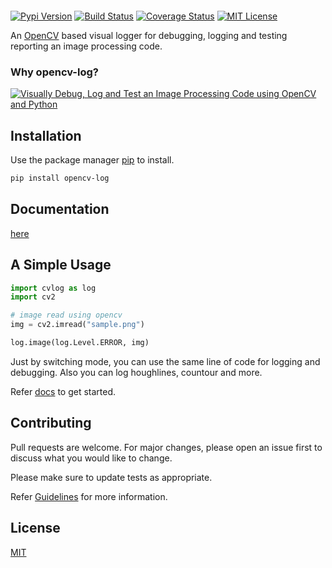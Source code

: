 <h1><div style="height:90px" class="side-bar-logo">&nbsp;</div></h1>


[![Pypi Version](https://img.shields.io/pypi/v/opencv-log.svg)](https://pypi.org/project/opencv-log) [![Build Status](https://img.shields.io/circleci/build/github/navarasu/opencv-log)](https://circleci.com/gh/navarasu/opencv-log) [![Coverage Status](https://coveralls.io/repos/github/navarasu/opencv-log/badge.svg?branch=master)](https://coveralls.io/github/navarasu/opencv-log?branch=master) [![MIT License](https://img.shields.io/pypi/l/opencv-log)](https://github.com/navarasu/opencv-log/blob/master/LICENSE)

An [OpenCV](https://opencv.org/) based visual logger for debugging, logging and testing reporting an image processing code.

### Why opencv-log?
[![Visually Debug, Log and Test an Image Processing Code using OpenCV and Python](https://user-images.githubusercontent.com/20145075/81455232-3eaaba00-91ac-11ea-9213-7dd1c705f213.png)](https://blog.francium.tech/visually-debug-log-and-test-an-image-processing-code-using-opencv-and-python-36e2d944ebf2)

## Installation
Use the package manager [pip](https://pip.pypa.io/en/stable/) to install.

```bash
pip install opencv-log
```

## Documentation
  [here](https://navarasu.github.io/opencv-log)

## A Simple Usage

```python
import cvlog as log
import cv2

# image read using opencv
img = cv2.imread("sample.png")

log.image(log.Level.ERROR, img)
```

Just by switching mode, you can use the same line of code for logging and debugging. 
Also you can log houghlines, countour and more.

Refer [docs](https://navarasu.github.io/opencv-log) to get started.

## Contributing

Pull requests are welcome. For major changes, please open an issue first to discuss what you would like to change.

Please make sure to update tests as appropriate.

Refer [Guidelines](https://github.com/navarasu/opencv-log/blob/master/CONTRIBUTION.md) for more information.

## License

[MIT](https://choosealicense.com/licenses/mit/)
